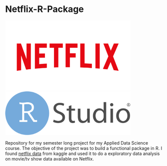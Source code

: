 # Netflix-R-Package

<p float="left">
  <img src="images/netflix.png" width="400" class = "center" />
  <img src="images/rstudio.png" width="400" class = "center"  /> 
</p>

Repository for my semester long project for my Applied Data Science course. The objective of the project was to build a functional package in R. I found [netflix data](https://www.kaggle.com/shivamb/netflix-shows) from kaggle and used it to do a exploratory data analysis on movie/tv show data available on Netflix.
